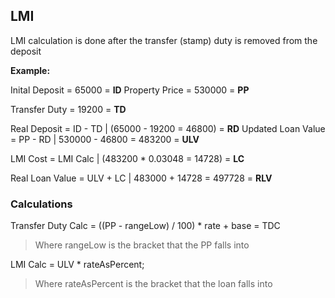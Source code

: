## LMI

LMI calculation is done after the transfer (stamp) duty is removed from the deposit

**Example:**

Inital Deposit = 65000 = **ID**
Property Price = 530000 = **PP**

Transfer Duty = 19200 = **TD**

Real Deposit = ID - TD | (65000 - 19200 = 46800) = **RD**
Updated Loan Value = PP - RD | 530000 - 46800 = 483200 = **ULV**

LMI Cost = LMI Calc | (483200 \* 0.03048 = 14728) = **LC**

Real Loan Value = ULV + LC | 483000 + 14728 = 497728 = **RLV**

### Calculations

Transfer Duty Calc = ((PP - rangeLow) / 100) \* rate + base = TDC

> Where rangeLow is the bracket that the PP falls into

LMI Calc = ULV \* rateAsPercent;

> Where rateAsPercent is the bracket that the loan falls into
